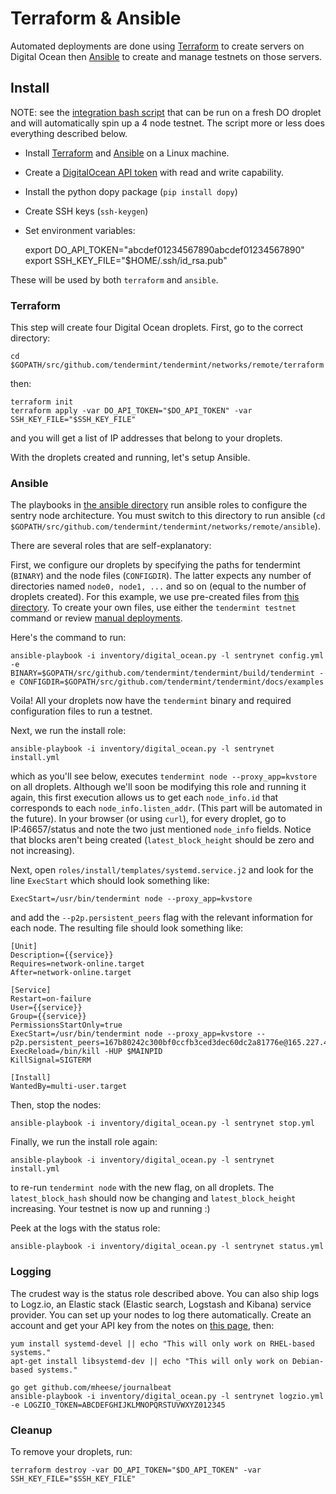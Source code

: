 # Terraform & Ansible

Automated deployments are done using
[Terraform](https://www.terraform.io/) to create servers on Digital
Ocean then [Ansible](http://www.ansible.com/) to create and manage
testnets on those servers.

## Install

NOTE: see the [integration bash
script](https://github.com/tendermint/tendermint/blob/develop/networks/remote/integration.sh)
that can be run on a fresh DO droplet and will automatically spin up a 4
node testnet. The script more or less does everything described below.

-   Install [Terraform](https://www.terraform.io/downloads.html) and
    [Ansible](http://docs.ansible.com/ansible/latest/installation_guide/intro_installation.html)
    on a Linux machine.
-   Create a [DigitalOcean API
    token](https://cloud.digitalocean.com/settings/api/tokens) with read
    and write capability.
-   Install the python dopy package (`pip install dopy`)
-   Create SSH keys (`ssh-keygen`)
-   Set environment variables:

    export DO_API_TOKEN="abcdef01234567890abcdef01234567890"
    export SSH_KEY_FILE="$HOME/.ssh/id_rsa.pub"

These will be used by both `terraform` and `ansible`.

### Terraform

This step will create four Digital Ocean droplets. First, go to the
correct directory:

    cd $GOPATH/src/github.com/tendermint/tendermint/networks/remote/terraform

then:

    terraform init
    terraform apply -var DO_API_TOKEN="$DO_API_TOKEN" -var SSH_KEY_FILE="$SSH_KEY_FILE"

and you will get a list of IP addresses that belong to your droplets.

With the droplets created and running, let's setup Ansible.

### Ansible

The playbooks in [the ansible
directory](https://github.com/tendermint/tendermint/tree/master/networks/remote/ansible)
run ansible roles to configure the sentry node architecture. You must
switch to this directory to run ansible
(`cd $GOPATH/src/github.com/tendermint/tendermint/networks/remote/ansible`).

There are several roles that are self-explanatory:

First, we configure our droplets by specifying the paths for tendermint
(`BINARY`) and the node files (`CONFIGDIR`). The latter expects any
number of directories named `node0, node1, ...` and so on (equal to the
number of droplets created). For this example, we use pre-created files
from [this
directory](https://github.com/tendermint/tendermint/tree/master/docs/examples).
To create your own files, use either the `tendermint testnet` command or
review [manual deployments](./deploy-testnets.md).

Here's the command to run:

    ansible-playbook -i inventory/digital_ocean.py -l sentrynet config.yml -e BINARY=$GOPATH/src/github.com/tendermint/tendermint/build/tendermint -e CONFIGDIR=$GOPATH/src/github.com/tendermint/tendermint/docs/examples

Voila! All your droplets now have the `tendermint` binary and required
configuration files to run a testnet.

Next, we run the install role:

    ansible-playbook -i inventory/digital_ocean.py -l sentrynet install.yml

which as you'll see below, executes
`tendermint node --proxy_app=kvstore` on all droplets. Although we'll
soon be modifying this role and running it again, this first execution
allows us to get each `node_info.id` that corresponds to each
`node_info.listen_addr`. (This part will be automated in the future). In
your browser (or using `curl`), for every droplet, go to IP:46657/status
and note the two just mentioned `node_info` fields. Notice that blocks
aren't being created (`latest_block_height` should be zero and not
increasing).

Next, open `roles/install/templates/systemd.service.j2` and look for the
line `ExecStart` which should look something like:

    ExecStart=/usr/bin/tendermint node --proxy_app=kvstore

and add the `--p2p.persistent_peers` flag with the relevant information
for each node. The resulting file should look something like:

    [Unit]
    Description={{service}}
    Requires=network-online.target
    After=network-online.target

    [Service]
    Restart=on-failure
    User={{service}}
    Group={{service}}
    PermissionsStartOnly=true
    ExecStart=/usr/bin/tendermint node --proxy_app=kvstore --p2p.persistent_peers=167b80242c300bf0ccfb3ced3dec60dc2a81776e@165.227.41.206:46656,3c7a5920811550c04bf7a0b2f1e02ab52317b5e6@165.227.43.146:46656,303a1a4312c30525c99ba66522dd81cca56a361a@159.89.115.32:46656,b686c2a7f4b1b46dca96af3a0f31a6a7beae0be4@159.89.119.125:46656
    ExecReload=/bin/kill -HUP $MAINPID
    KillSignal=SIGTERM

    [Install]
    WantedBy=multi-user.target

Then, stop the nodes:

    ansible-playbook -i inventory/digital_ocean.py -l sentrynet stop.yml

Finally, we run the install role again:

    ansible-playbook -i inventory/digital_ocean.py -l sentrynet install.yml

to re-run `tendermint node` with the new flag, on all droplets. The
`latest_block_hash` should now be changing and `latest_block_height`
increasing. Your testnet is now up and running :)

Peek at the logs with the status role:

    ansible-playbook -i inventory/digital_ocean.py -l sentrynet status.yml

### Logging

The crudest way is the status role described above. You can also ship
logs to Logz.io, an Elastic stack (Elastic search, Logstash and Kibana)
service provider. You can set up your nodes to log there automatically.
Create an account and get your API key from the notes on [this
page](https://app.logz.io/#/dashboard/data-sources/Filebeat), then:

    yum install systemd-devel || echo "This will only work on RHEL-based systems."
    apt-get install libsystemd-dev || echo "This will only work on Debian-based systems."

    go get github.com/mheese/journalbeat
    ansible-playbook -i inventory/digital_ocean.py -l sentrynet logzio.yml -e LOGZIO_TOKEN=ABCDEFGHIJKLMNOPQRSTUVWXYZ012345

### Cleanup

To remove your droplets, run:

    terraform destroy -var DO_API_TOKEN="$DO_API_TOKEN" -var SSH_KEY_FILE="$SSH_KEY_FILE"
